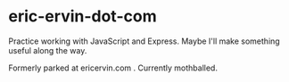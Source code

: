 # eric-ervin-dot-com

Practice working with JavaScript and Express. Maybe I'll make something useful along the way.

Formerly parked at ericervin.com . Currently mothballed.